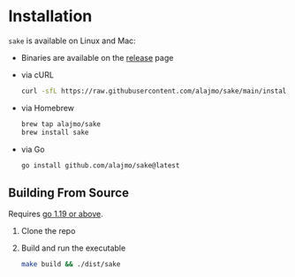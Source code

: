 # Installation

`sake` is available on Linux and Mac:

* Binaries are available on the [release](https://github.com/alajmo/sake/releases) page

* via cURL
  ```bash
  curl -sfL https://raw.githubusercontent.com/alajmo/sake/main/install.sh | sh
  ```

* via Homebrew
  ```bash
  brew tap alajmo/sake
  brew install sake
  ```

* via Go
  ```bash
  go install github.com/alajmo/sake@latest
  ```

## Building From Source

Requires [go 1.19 or above](https://golang.org/doc/install).

1. Clone the repo
2. Build and run the executable

    ```bash
    make build && ./dist/sake
    ```
